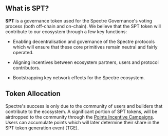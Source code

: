 ## What is SPT?

**SPT** is a governance token used for the Spectre Governance's voting process (both off-chain and on-chain). We believe that the SPT token will contribute to our ecosystem through a few key functions:

- Enabling decentralisation and governance of the Spectre protocols which will ensure that these core primitives remain neutral and fairly operated.

- Aligning incentives between ecosystem partners, users and protocol contributors.

- Bootstrapping key network effects for the Spectre ecosystem.

## Token Allocation

Spectre's success is only due to the community of users and builders that contribute to the ecosystem.
A significant portion of SPT tokens, will be airdropped to the community through the [Points Incentive Campaigns](points.md). Users can accumulate points which will later determine their share in the SPT token generation event (TGE).
